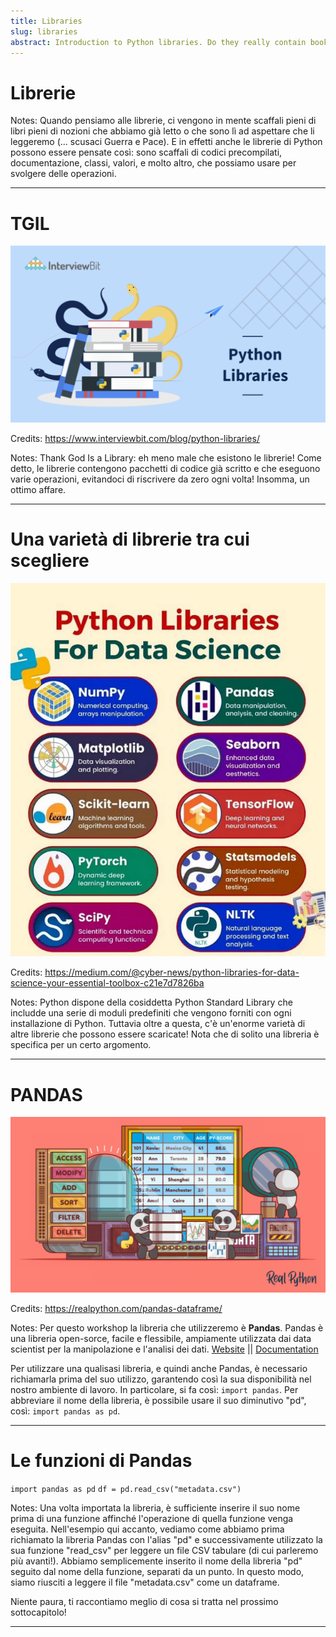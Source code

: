 ```yaml
---
title: Libraries
slug: libraries
abstract: Introduction to Python libraries. Do they really contain books?
---
```


# Librerie

Notes: Quando pensiamo alle librerie, ci vengono in mente scaffali pieni di libri pieni di nozioni che abbiamo già letto o che sono lì ad aspettare che li leggeremo (... scusaci Guerra e Pace). E in effetti anche le librerie di Python possono essere pensate così: sono scaffali di codici precompilati, documentazione, classi, valori, e molto altro, che possiamo usare per svolgere delle operazioni.

---

# TGIL

<center><img src="/assets/demo/0.1-libraries.png"></center>

Credits: https://www.interviewbit.com/blog/python-libraries/

Notes: Thank God Is a Library: eh meno male che esistono le librerie! Come detto, le librerie contengono pacchetti di codice già scritto e che eseguono varie operazioni, evitandoci di riscrivere da zero ogni volta! Insomma, un ottimo affare.

---

# Una varietà di librerie tra cui scegliere

<center><img src="/assets/demo/0.3-libraries-examples.png"></center>

Credits: https://medium.com/@cyber-news/python-libraries-for-data-science-your-essential-toolbox-c21e7d7826ba

Notes: Python dispone della cosiddetta Python Standard Library che includde una serie di moduli predefiniti che vengono forniti con ogni installazione di Python. Tuttavia oltre a questa, c'è un'enorme varietà di altre librerie che possono essere scaricate! Nota che di solito una libreria è specifica per un certo argomento.

---

# PANDAS

<center><img src="/assets/demo/0.4-pandas.png"></center>

Credits: https://realpython.com/pandas-dataframe/

Notes: Per questo workshop la libreria che utilizzeremo è **Pandas**. Pandas è una libreria open-sorce, facile e flessibile, ampiamente utilizzata dai data scientist per la manipolazione e l'analisi dei dati. 
[Website](https://pandas.pydata.org/) || [Documentation](https://pandas.pydata.org/pandas-docs/)

Per utilizzare una qualisasi libreria, e quindi anche Pandas, è necessario richiamarla prima del suo utilizzo, garantendo così la sua disponibilità nel nostro ambiente di lavoro. 
In particolare, si fa così: `import pandas`. 
Per abbreviare il nome della libreria, è possibile usare il suo diminutivo "pd", così: `import pandas as pd`.

---

# Le funzioni di Pandas
`import pandas as pd`
`df = pd.read_csv("metadata.csv")`

Notes: Una volta importata la libreria, è sufficiente inserire il suo nome prima di una funzione affinché l'operazione di quella funzione venga eseguita. Nell'esempio qui accanto, vediamo come abbiamo prima richiamato la libreria Pandas con l'alias "pd" e successivamente utilizzato la sua funzione "read_csv" per leggere un file CSV tabulare (di cui parleremo più avanti!). Abbiamo semplicemente inserito il nome della libreria "pd" seguito dal nome della funzione, separati da un punto. In questo modo, siamo riusciti a leggere il file "metadata.csv" come un dataframe.

Niente paura, ti raccontiamo meglio di cosa si tratta nel prossimo sottocapitolo!

---
    
